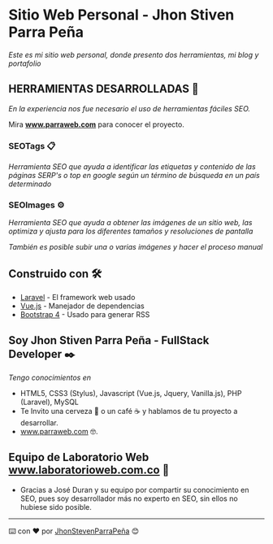 # Sitio Web Personal - Jhon Stiven Parra Peña

_Este es mi sitio web personal, donde presento dos herramientas, mi blog y portafolio_

## HERRAMIENTAS DESARROLLADAS 🚀

_En la experiencia nos fue necesario el uso de herramientas fáciles SEO._

Mira **www.parraweb.com** para conocer el proyecto.


### SEOTags 📋

_Herramienta SEO que ayuda a identificar las etiquetas y contenido de las páginas SERP's o top en google según un término de búsqueda en un país determinado_

### SEOImages ⚙️

_Herramienta SEO que ayuda a obtener las imágenes de un sitio web, las optimiza y ajusta para los diferentes tamaños y resoluciones de pantalla_

_También es posible subir una o varias imágenes y hacer el proceso manual_

## Construido con 🛠️

* [Laravel](http://www.dropwizard.io/1.0.2/docs/) - El framework web usado
* [Vue.js](https://maven.apache.org/) - Manejador de dependencias
* [Bootstrap 4](https://rometools.github.io/rome/) - Usado para generar RSS

## Soy Jhon Stiven Parra Peña - FullStack Developer ✒️

_Tengo conocimientos en_

* HTML5, CSS3 (Stylus), Javascript (Vue.js, Jquery, Vanilla.js), PHP (Laravel), MySQL
* Te Invito una cerveza 🍺 o un café ☕ y hablamos de tu proyecto a desarrollar. 
* www.parraweb.com 🤓.

## Equipo de Laboratorio Web www.laboratorioweb.com.co 🎁

* Gracias a José Duran y su equipo por compartir su conocimiento en SEO, pues soy desarrollador más no experto en SEO, sin ellos no hubiese sido posible.

---
⌨️ con ❤️ por [JhonStevenParraPeña](https://github.com/JhonSteven) 😊
